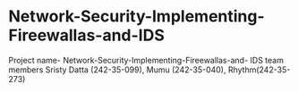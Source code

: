 # Network-Security-Implementing-Fireewallas-and-IDS
Project name- Network-Security-Implementing-Fireewallas-and- IDS
team members 
Sristy Datta (242-35-099),
Mumu (242-35-040),
Rhythm(242-35-273)
